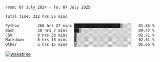 <!--START_SECTION:waka-->

```txt
From: 07 July 2024 - To: 07 July 2025

Total Time: 312 hrs 55 mins

Python        260 hrs 27 mins ████████████████████▒░░░░   81.85 %
Bash          30 hrs 7 mins   ██▒░░░░░░░░░░░░░░░░░░░░░░   09.47 %
CSV           8 hrs 38 mins   ▓░░░░░░░░░░░░░░░░░░░░░░░░   02.71 %
Markdown      8 hrs 18 mins   ▓░░░░░░░░░░░░░░░░░░░░░░░░   02.61 %
Other         5 hrs 15 mins   ▒░░░░░░░░░░░░░░░░░░░░░░░░   01.65 %
```

<!--END_SECTION:waka-->
[![wakatime](https://wakatime.com/badge/user/5f89a63a-5294-4958-ad30-2b3455e63f2a.svg)](https://wakatime.com/@5f89a63a-5294-4958-ad30-2b3455e63f2a)
